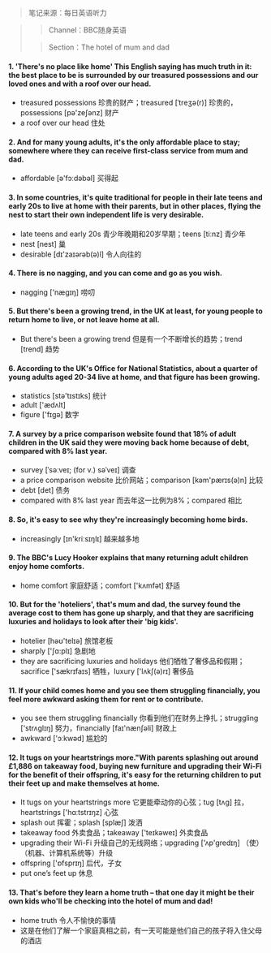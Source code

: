 > 笔记来源：每日英语听力

> > Channel：BBC随身英语
>
> > Section：The hotel of mum and dad

#### 1. 'There's no place like home' This English saying has much truth in it: the best place to be is surrounded by our treasured possessions and our loved ones and with a roof over our head.

- treasured possessions 珍贵的财产；treasured [ˈtreʒə(r)] 珍贵的，possessions [pə'zeʃənz] 财产
- a roof over our head 住处

#### 2. And for many young adults, it's the only affordable place to stay; somewhere where they can receive first-class service from mum and dad.

- affordable [ə'fɔːdəbəl] 买得起

#### 3. In some countries, it's quite traditional for people in their late teens and early 20s to live at home with their parents, but in other places, flying the nest to start their own independent life is very desirable.

- late teens and early 20s 青少年晚期和20岁早期；teens [tiːnz] 青少年
- nest [nest]  巢
- desirable [dɪ'zaɪərəb(ə)l] 令人向往的

#### 4. There is no nagging, and you can come and go as you wish.

- nagging ['nægɪŋ] 唠叨

#### 5. But there's been a growing trend, in the UK at least, for young people to return home to live, or not leave home at all.

- But there's been a growing trend 但是有一个不断增长的趋势；trend [trend] 趋势

#### 6. According to the UK's Office for National Statistics, about a quarter of young adults aged 20-34 live at home, and that figure has been growing.

- statistics [stə'tɪstɪks] 统计
- adult ['ædʌlt] 
- figure ['fɪgə] 数字 

#### 7. A survey by a price comparison website found that 18% of adult children in the UK said they were moving back home because of debt, compared with 8% last year.

- survey [ˈsəːveɪ; (for v.) səˈveɪ] 调查
- a price comparison website 比价网站；comparison [kəm'pærɪs(ə)n] 比较
- debt [det] 债务
- compared with 8% last year 而去年这一比例为8%；compared 相比

#### 8. So, it's easy to see why they're increasingly becoming home birds.

- increasingly [ɪn'kriːsɪŋlɪ] 越来越多地

#### 9. The BBC's Lucy Hooker explains that many returning adult children enjoy home comforts.

- home comfort 家庭舒适；comfort ['kʌmfət] 舒适

#### 10. But for the 'hoteliers', that's mum and dad, the survey found the average cost to them has gone up sharply, and that they are sacrificing luxuries and holidays to look after their 'big kids'.

- hotelier [həʊ'telɪə] 旅馆老板
- sharply ['ʃɑ:plɪ] 急剧地
- they are sacrificing luxuries and holidays 他们牺牲了奢侈品和假期；sacrifice ['sækrɪfaɪs] 牺牲，luxury ['lʌkʃ(ə)rɪ] 奢侈品

#### 11. If your child comes home and you see them struggling financially, you feel more awkward asking them for rent or to contribute.

- you see them struggling financially 你看到他们在财务上挣扎；struggling ['strʌɡlɪŋ] 努力，financially [faɪ'nænʃəli] 财政上
- awkward ['ɔːkwəd] 尴尬的

#### 12. It tugs on your heartstrings more."With parents splashing out around £1,886 on takeaway food, buying new furniture and upgrading their Wi-Fi for the benefit of their offspring, it's easy for the returning children to put their feet up and make themselves at home.

- It tugs on your heartstrings more 它更能牵动你的心弦；tug [tʌg] 拉，heartstrings ['hɑːtstrɪŋz] 心弦
- splash out 挥霍；splash [splæʃ] 泼洒
- takeaway food 外卖食品；takeaway ['teɪkəweɪ] 外卖食品
- upgrading their Wi-Fi 升级自己的无线网络；upgrading ['ʌp'gredɪŋ] （使）（机器、计算机系统等）升级
- offspring ['ɒfsprɪŋ] 后代，子女
- put one’s feet up 休息

#### 13. That's before they learn a home truth – that one day it might be their own kids who'll be checking into the hotel of mum and dad!

- home truth 令人不愉快的事情
- 这是在他们了解一个家庭真相之前，有一天可能是他们自己的孩子将入住父母的酒店

